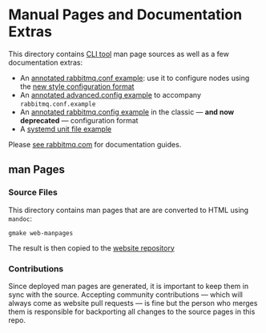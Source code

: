 # Manual Pages and Documentation Extras

This directory contains [CLI tool](https://rabbitmq.com/cli.html) man page sources as well as a few documentation extras:

 * An [annotated rabbitmq.conf example](./rabbitmq.conf.example): use it to configure nodes using the [new style configuration format](https://rabbitmq.com/configure.html)
 * An [annotated advanced.config example](./advanced.config.example) to accompany `rabbitmq.conf.example`
 * An [annotated rabbitmq.config example](./rabbitmq.config.example) in the classic — **and now deprecated** — configuration format
 * A [systemd unit file example](./rabbitmq-server.service.example)

Please [see rabbitmq.com](https://rabbitmq.com/documentation.html) for documentation guides.

## man Pages

### Source Files

This directory contains man pages that are are converted to HTML using `mandoc`:

    gmake web-manpages

The result is then copied to the [website repository](https://github.com/rabbitmq/rabbitmq-website/tree/live/site/man)

### Contributions

Since deployed man pages are generated, it is important to keep them in sync with the source.
Accepting community contributions — which will always come as website pull requests —
is fine but the person who merges them is responsible for backporting all changes
to the source pages in this repo.
